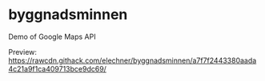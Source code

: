 # byggnadsminnen
Demo of Google Maps API

Preview: 
https://rawcdn.githack.com/elechner/byggnadsminnen/a7f7f2443380aada4c21a9f1ca409713bce9dc69/
